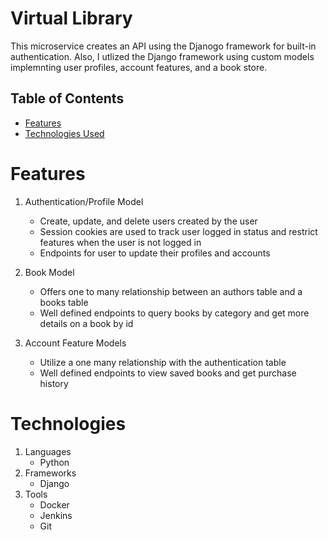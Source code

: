 # Virtual Library
This microservice creates an API using the Djanogo framework for built-in authentication.  Also, I utlized the Django framework using custom models implemnting user profiles, account features, and a book store. 

## Table of Contents
- [Features](#features)
- [Technologies Used](#technologies)

# Features

1. Authentication/Profile Model
   - Create, update, and delete users created by the user
   - Session cookies are used to track user logged in status and restrict features when the user is not logged in
   - Endpoints for user to update their profiles and accounts

2. Book Model
   - Offers one to many relationship between an authors table and a books table
   - Well defined endpoints to query books by category and get more details on a book by id
  
3. Account Feature Models
   - Utilize a one many relationship with the authentication table
   - Well defined endpoints to view saved books and get purchase history
      
# Technologies

1. Languages
   - Python
2. Frameworks
   - Django
3. Tools
   - Docker
   - Jenkins
   - Git
  

